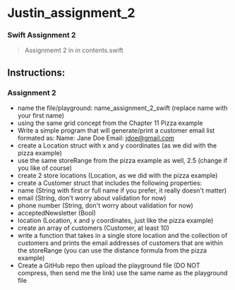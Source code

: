 # Justin_assignment_2
### Swift Assignment 2
> Assignmemt 2 in in contents.swift

## Instructions:
### Assignment 2
- name the file/playground: name_assignment_2_swift (replace name with your first name)
- using the same grid concept from the Chapter 11 Pizza example
- Write a simple program that will generate/print a customer email list
formated as: Name: Jane Doe Email: jdoe@gmail.com
- create a Location struct with x and y coordinates (as we did with the pizza example)
- use the same storeRange from the pizza example as well, 2.5 (change if you like of course)
- create 2 store locations (Location, as we did with the pizza example)
- create a Customer struct that includes the following properties:
- name (String with first or full name if you prefer, it really doesn't matter)
- email (String, don't worry about validation for now)
- phone number (String, don't worry about validation for now)
- acceptedNewsletter (Bool)
- location (Location, x and y coordinates, just like the pizza example)
- create an array of customers (Customer, at least 10)
- write a function that takes in a single store location and the collection of customers and prints the email addresses of customers that are within the storeRange (you can use the distance formula from the pizza example)
- Create a GitHub repo then upload the playground file (DO NOT compress, then send me the link) use the same name as the playground file
 
